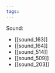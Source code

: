```yaml
---
tags:
---
```

Sound:
- [[sound_163]]
- [[sound_164]]
- [[sound_514]]
- [[sound_509]]
- [[sound_203]]
